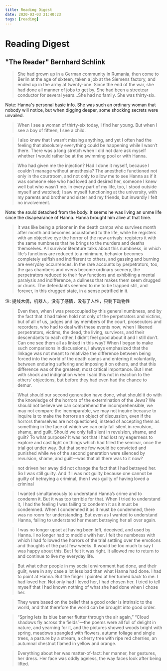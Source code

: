 ```yaml
---
title: Reading Digest
date: 2020-03-03 21:40:23
tags: [reading]
---
```

# Reading Digest
## "The Reader" Bernhard Schlink 

> She had grown up in a German community in Rumania, then come to Berlin at the age of sixteen, taken a job at the Siemens factory, and ended up in the army at twenty-one. Since the end of the war, she had done all manner of jobs to get by. She had been a streetcar conductor for several years...She had no family. She was thirty-six.

Note: Hanna's personal basic info. She was such an ordinary woman that nobody will notice, but when digging deeper, some shocking secrets were unvailed. 

> When I see a woman of thirty-six today, I find her young. But when I see a boy of fifteen, I see a child.

>I also knew that I wasn’t missing anything, and yet I often had the feeling that absolutely everything could be happening while I wasn’t there. There was a long stretch when I did not dare ask myself whether I would rather be at the swimming pool or with Hanna. 

> Who had given me the injection? Had I done it myself, because I couldn’t manage without anesthesia? The anesthetic functioned not only in the courtroom, and not only to allow me to see Hanna as if it was someone else who had loved and desired her, someone I knew well but who wasn’t me. In every part of my life, too, I stood outside myself and watched; I saw myself functioning at the university, with my parents and brother and sister and my friends, but inwardly I felt no involvement. 

Note: the sould detached from the body. It seems he was living an unme life since the disapearance of Hanna. Hanna brought him alive at that time. 

> It was like being a prisoner in the death camps who survives month after month and becomes accustomed to the life, while he registers with an objective eye the horror of the new arrivals: registers it with the same numbness that he brings to the murders and deaths themselves. All survivor literature talks about this numbness, in which life’s functions are reduced to a minimum, behavior becomes completely selfish and indifferent to others, and gassing and burning are everyday occurrences. In the rare accounts by perpetrators, too, the gas chambers and ovens become ordinary scenery, the perpetrators reduced to their few functions and exhibiting a mental paralysis and indifference, a dullness that makes them seem drugged or drunk. The defendants seemed to me to be trapped still, and forever, in this drugged state, in a sense petrified in it.

注: 提线木偶，机器人，没有了感情，没有了人性，只剩下动物性


>Even then, when I was preoccupied by this general numbness, and by the fact that it had taken hold not only of the perpetrators and victims, but of all of us, judges and lay members of the court, prosecutors and recorders, who had to deal with these events now; when I likened perpetrators, victims, the dead, the living, survivors, and their descendants to each other, I didn’t feel good about it and I still don’t.
Can one see them all as linked in this way? When I began to make such comparisons in discussions, I always emphasized that the linkage was not meant to relativize the difference between being forced into the world of the death camps and entering it voluntarily, between enduring suffering and imposing it on others, and that this difference was of the greatest, most critical importance. But I met with shock and indignation when I said this not in reaction to the others’ objections, but before they had even had the chance to demur.

>What should our second generation have done, what should it do with the knowledge of the horrors of the extermination of the Jews? We should not believe we can comprehend the incomprehensible, we may not compare the incomparable, we may not inquire because to inquire is to make the horrors an object of discussion, even if the horrors themselves are not questioned, instead of accepting them as something in the face of which we can only fall silent in revulsion, shame, and guilt. Should we only fall silent in revulsion, shame, and guilt? To what purpose? It was not that I had lost my eagerness to explore and cast light on things which had filled the seminar, once the trial got under way. But that some few would be convicted and punished while we of the second generation were silenced by revulsion, shame, and guilt—was that all there was to it now?

>not driven her away did not change the fact that I had betrayed her. So I was still guilty. And if I was not guilty because one cannot be guilty of betraying a criminal, then I was guilty of having loved a criminal

>I wanted simultaneously to understand Hanna’s crime and to condemn it. But it was too terrible for that. When I tried to understand it, I had the feeling I was failing to condemn it as it must be condemned. When I condemned it as it must be condemned, there was no room for understanding. But even as I wanted to understand Hanna, failing to understand her meant betraying her all over again.

>I was no longer upset at having been left, deceived, and used by Hanna. I no longer had to meddle with her. I felt the numbness with which I had followed the horrors of the trial settling over the emotions and thoughts of the past few weeks. It would be too much to say I was happy about this. But I felt it was right. It allowed me to return to and continue to live my everyday life.

>But what other people in my social environment had done, and their guilt, were in any case a lot less bad than what Hanna had done. I had to point at Hanna. But the finger I pointed at her turned back to me. I had loved her. Not only had I loved her, I had chosen her. I tried to tell myself that I had known nothing of what she had done when I chose her.

>They were based on the belief that a good order is intrinsic to the world, and that therefore the world can be brought into good order.

>“Spring lets its blue banner flutter through the air again,” “Cloud shadows fly across the fields”—the poems were all full of delight in nature, and yearning for it, and the pictures showed woods bright with spring, meadows spangled with flowers, autumn foliage and single trees, a pasture by a stream, a cherry tree with ripe red cherries, an autumnal chestnut flamed in yellow and orange.

>Everything about her was matter-of-fact: her manner, her gestures, her dress. Her face was oddly ageless, the way faces look after being lifted.